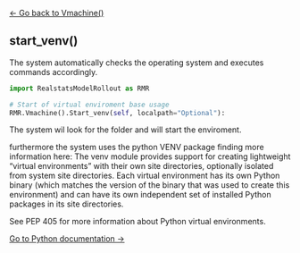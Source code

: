 [<- Go back to Vmachine()](../vmachine.md)

## start_venv()
The system automatically checks the operating system and executes commands accordingly.
```python
import RealstatsModelRollout as RMR

# Start of virtual enviroment base usage
RMR.Vmachine().Start_venv(self, localpath="Optional"):
```

The system wil look for the folder and will start the enviroment.

furthermore the system uses the python VENV package finding more information here:
The venv module provides support for creating lightweight “virtual environments” with their own site directories, optionally isolated from system site directories. Each virtual environment has its own Python binary (which matches the version of the binary that was used to create this environment) and can have its own independent set of installed Python packages in its site directories.

See PEP 405 for more information about Python virtual environments.

[Go to Python documentation ->](https://docs.python.org/3/library/venv.html)
